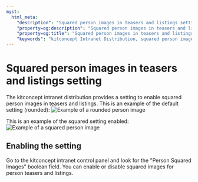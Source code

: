 ```yaml
---
myst:
  html_meta:
    "description": "Squared person images in teasers and listings setting"
    "property=og:description": "Squared person images in teasers and listings setting"
    "property=og:title": "Squared person images in teasers and listings setting"
    "keywords": "kitconcept Intranet Distribution, squared person images, TTW"
---
```


# Squared person images in teasers and listings setting

The kitconcept intranet distribution provides a setting to enable squared person images in teasers and listings.
This is an example of the default setting (rounded):
![Example of a rounded person image](/_static/rounded-person.jpg)

This is an example of the squared setting enabled:
![Example of a squared person image](/_static/squared-person.jpg)

## Enabling the setting

Go to the kitconcept intranet control panel and look for the "Person Squared Images" boolean field.
You can enable or disable squared images for person teasers and listings.

